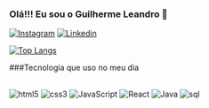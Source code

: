 ### Olá!!! Eu sou o Guilherme Leandro 🤙

[![Instagram](https://img.shields.io/badge/Instagram-E4405F?style=for-the-badge&logo=instagram&logoColor=white)](https://www.instagram.com/guilherme.leandro/)
[![Linkedin](https://img.shields.io/badge/LinkedIn-0077B5?style=for-the-badge&logo=linkedin&logoColor=white)](https://www.linkedin.com/in/guilherme-leandro-pinto-26090520b/)

[![Top Langs](https://github-readme-stats.vercel.app/api/top-langs/?username=GuilhermeLeandroP)](https://github.com/GuilhermeLeandroP/github-readme-stats)

###Tecnologia que uso no meu dia

<div style="display: inline_block"><br/>
    <img align="" alt="html5" src="https://img.shields.io/badge/HTML5-E34F26?style=for-the-badge&logo=html5&logoColor=white">
    <img align="" alt="css3" src="https://img.shields.io/badge/CSS3-1572B6?style=for-the-badge&logo=css3&logoColor=white">
    <img align="" alt="JavaScript" src="https://img.shields.io/badge/JavaScript-F7DF1E?style=for-the-badge&logo=javascript&logoColor=black">
    <img align="" alt="React" src="https://img.shields.io/badge/React-20232A?style=for-the-badge&logo=react&logoColor=61DAFB">
    <img align="" alt="Java" src="https://img.shields.io/badge/Java-ED8B00?style=for-the-badge&logo=openjdk&logoColor=white">
    <img align="" alt="sql" src="https://img.shields.io/badge/MySQL-00000F?style=for-the-badge&logo=mysql&logoColor=white">
</div>
